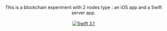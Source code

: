 <p align="center">
  This is a blockchain experiment with 2 nodes type : an iOS app and a Swift server app.
    <br>
    <br>
    <a href="https://swift.org">
        <img src="http://img.shields.io/badge/swift-3.1-brightgreen.svg" alt="Swift 3.1">
    </a>
</center>
